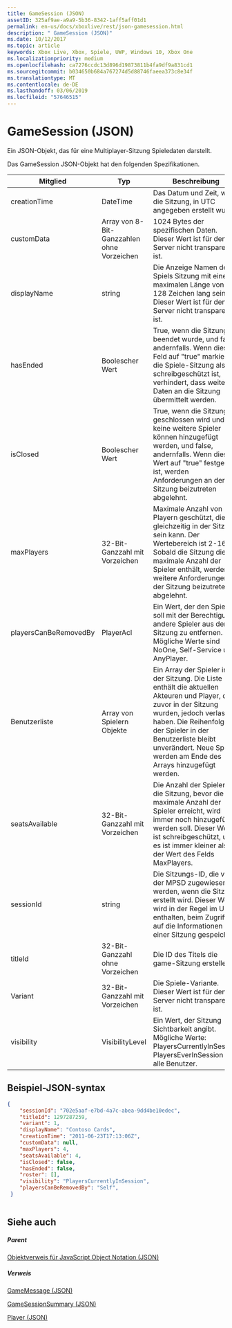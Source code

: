 ```yaml
---
title: GameSession (JSON)
assetID: 325af9ae-a9a9-5b36-8342-1aff5aff01d1
permalink: en-us/docs/xboxlive/rest/json-gamesession.html
description: " GameSession (JSON)"
ms.date: 10/12/2017
ms.topic: article
keywords: Xbox Live, Xbox, Spiele, UWP, Windows 10, Xbox One
ms.localizationpriority: medium
ms.openlocfilehash: ca7276ccdc13d896d19873811b4fa9df9a831cd1
ms.sourcegitcommit: b034650b684a767274d5d88746faeea373c8e34f
ms.translationtype: MT
ms.contentlocale: de-DE
ms.lasthandoff: 03/06/2019
ms.locfileid: "57646515"
---
```

# <a name="gamesession-json"></a>GameSession (JSON)
Ein JSON-Objekt, das für eine Multiplayer-Sitzung Spieledaten darstellt. 
<a id="ID4ER"></a>

  
 
Das GameSession JSON-Objekt hat den folgenden Spezifikationen.
 
| Mitglied| Typ| Beschreibung| 
| --- | --- | --- | 
| creationTime| DateTime| Das Datum und Zeit, wenn die Sitzung, in UTC angegeben erstellt wurde. | 
| customData| Array von 8-Bit-Ganzzahlen ohne Vorzeichen| 1024 Bytes der spezifischen Daten. Dieser Wert ist für den Server nicht transparent ist. | 
| displayName| string| Die Anzeige Namen des Spiels Sitzung mit einer maximalen Länge von 128 Zeichen lang sein. Dieser Wert ist für den Server nicht transparent ist. | 
| hasEnded| Boolescher Wert| True, wenn die Sitzung beendet wurde, und false, andernfalls. Wenn dieses Feld auf "true" markiert die Spiele-Sitzung als schreibgeschützt ist, verhindert, dass weitere Daten an die Sitzung übermittelt werden. | 
| isClosed| Boolescher Wert| True, wenn die Sitzung geschlossen wird und keine weitere Spieler können hinzugefügt werden, und false, andernfalls. Wenn dieser Wert auf "true" festgelegt ist, werden Anforderungen an der Sitzung beizutreten abgelehnt. | 
| maxPlayers| 32-Bit-Ganzzahl mit Vorzeichen| Maximale Anzahl von Playern geschützt, die gleichzeitig in der Sitzung sein kann. Der Wertebereich ist 2-16. Sobald die Sitzung die maximale Anzahl der Spieler enthält, werden weitere Anforderungen an der Sitzung beizutreten abgelehnt. | 
| playersCanBeRemovedBy| PlayerAcl| Ein Wert, der den Spieler soll mit der Berechtigung, andere Spieler aus der Sitzung zu entfernen. Mögliche Werte sind NoOne, Self-Service und AnyPlayer. | 
| Benutzerliste| Array von Spielern Objekte| Ein Array der Spieler in der Sitzung. Die Liste enthält die aktuellen Akteuren und Player, die zuvor in der Sitzung wurden, jedoch verlassen haben. Die Reihenfolge der Spieler in der Benutzerliste bleibt unverändert. Neue Spieler werden am Ende des Arrays hinzugefügt werden. | 
| seatsAvailable| 32-Bit-Ganzzahl mit Vorzeichen| Die Anzahl der Spieler, die die Sitzung, bevor die maximale Anzahl der Spieler erreicht, wird immer noch hinzugefügt werden soll. Dieser Wert ist schreibgeschützt, und es ist immer kleiner als der Wert des Felds MaxPlayers. | 
| sessionId| string| Die Sitzungs-ID, die von der MPSD zugewiesen werden, wenn die Sitzung erstellt wird. Dieser Wert wird in der Regel im URI enthalten, beim Zugriff auf die Informationen in einer Sitzung gespeichert.| 
| titleId| 32-Bit-Ganzzahl ohne Vorzeichen| Die ID des Titels die game-Sitzung erstellen.| 
| Variant| 32-Bit-Ganzzahl mit Vorzeichen| Die Spiele-Variante. Dieser Wert ist für den Server nicht transparent ist.| 
| visibility| VisibilityLevel| Ein Wert, der Sitzung Sichtbarkeit angibt. Mögliche Werte: PlayersCurrentlyInSession PlayersEverInSession und alle Benutzer.| 
  
<a id="ID4EEF"></a>

 
## <a name="sample-json-syntax"></a>Beispiel-JSON-syntax
 

```json
{
    "sessionId": "702e5aaf-e7bd-4a7c-abea-9dd4be10edec",
    "titleId": 1297287259,
    "variant": 1,
    "displayName": "Contoso Cards",
    "creationTime": "2011-06-23T17:13:06Z",
    "customData": null,
    "maxPlayers": 4,
    "seatsAvailable": 4,
    "isClosed": false,
    "hasEnded": false,
    "roster": [],
    "visibility": "PlayersCurrentlyInSession",
    "playersCanBeRemovedBy": "Self",
 }
    
```

  
<a id="ID4ENF"></a>

 
## <a name="see-also"></a>Siehe auch
 
<a id="ID4EPF"></a>

 
##### <a name="parent"></a>Parent 

[Objektverweis für JavaScript Object Notation (JSON)](atoc-xboxlivews-reference-json.md)

  
<a id="ID4EZF"></a>

 
##### <a name="reference"></a>Verweis 

[GameMessage (JSON)](json-gamemessage.md)

 [GameSessionSummary (JSON)](json-gamesessionsummary.md)

 [Player (JSON)](json-player.md)

   